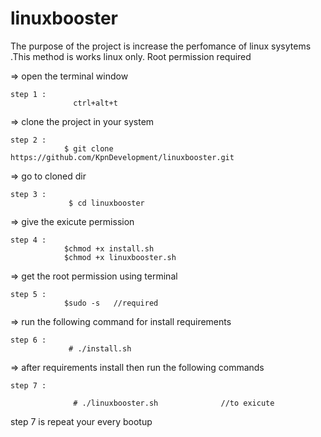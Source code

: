 # linuxbooster
The purpose of the project is increase the perfomance of linux sysytems .This method is works linux only. Root permission required



 => open the terminal window

    step 1 :
                  ctrl+alt+t  

=> clone the project in your system

    step 2 : 
                $ git clone https://github.com/KpnDevelopment/linuxbooster.git

 => go to cloned dir

    step 3 :
                 $ cd linuxbooster

 => give the exicute permission

    step 4 : 
                $chmod +x install.sh 
                $chmod +x linuxbooster.sh

 => get the root permission using terminal

	step 5 :   
                $sudo -s   //required

 => run the following command for install requirements 

	step 6 :
                 # ./install.sh  

 => after requirements  install then run  the following commands

	step 7 :
                 
                  # ./linuxbooster.sh              //to exicute


step 7  is repeat your every bootup 
